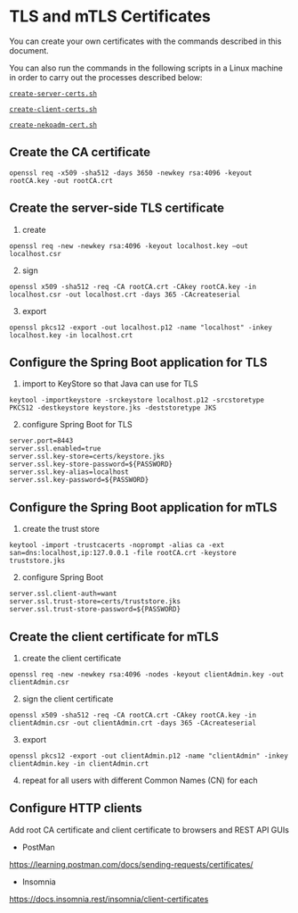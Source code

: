 # TLS and mTLS Certificates

You can create your own certificates with the commands
described in this document.

You can also run the commands in the following scripts in a Linux 
machine in order to carry out the processes described below:

[`create-server-certs.sh`](https://github.com/nekoshlink/nekoshlink/blob/main/nekoshlink/certs/create-server-certs.sh)

[`create-client-certs.sh`](https://github.com/nekoshlink/nekoshlink/blob/main/nekoshlink/certs/create-client-certs.sh)

[`create-nekoadm-cert.sh`](https://github.com/nekoshlink/nekoshlink/blob/main/nekoshlink/certs/create-nekoadm-cert.sh)

Create the CA certificate
---

`openssl req -x509 -sha512 -days 3650 -newkey rsa:4096 -keyout rootCA.key -out rootCA.crt`

Create the server-side TLS certificate
---
1. create

`openssl req -new -newkey rsa:4096 -keyout localhost.key –out localhost.csr`

2. sign

`openssl x509 -sha512 -req -CA rootCA.crt -CAkey rootCA.key -in localhost.csr -out localhost.crt -days 365 -CAcreateserial`

3. export

`openssl pkcs12 -export -out localhost.p12 -name "localhost" -inkey localhost.key -in localhost.crt`

Configure the Spring Boot application for TLS
---

1. import to KeyStore so that Java can use for TLS

`keytool -importkeystore -srckeystore localhost.p12 -srcstoretype PKCS12 -destkeystore keystore.jks -deststoretype JKS`

2. configure Spring Boot for TLS

```properties
server.port=8443
server.ssl.enabled=true
server.ssl.key-store=certs/keystore.jks
server.ssl.key-store-password=${PASSWORD}
server.ssl.key-alias=localhost
server.ssl.key-password=${PASSWORD}
```

Configure the Spring Boot application for mTLS
---

1. create the trust store

`keytool -import -trustcacerts -noprompt -alias ca -ext san=dns:localhost,ip:127.0.0.1 -file rootCA.crt -keystore truststore.jks`

2. configure Spring Boot

```properties
server.ssl.client-auth=want
server.ssl.trust-store=certs/truststore.jks
server.ssl.trust-store-password=${PASSWORD}
```

Create the client certificate for mTLS
---

1. create the client certificate

`openssl req -new -newkey rsa:4096 -nodes -keyout clientAdmin.key -out clientAdmin.csr`

2. sign the client certificate

`openssl x509 -sha512 -req -CA rootCA.crt -CAkey rootCA.key -in clientAdmin.csr -out clientAdmin.crt -days 365 -CAcreateserial`

3. export

`openssl pkcs12 -export -out clientAdmin.p12 -name "clientAdmin" -inkey clientAdmin.key -in clientAdmin.crt`

4. repeat for all users with different Common Names (CN) for each

Configure HTTP clients
---

Add root CA certificate and client certificate to browsers and REST API GUIs

- PostMan

https://learning.postman.com/docs/sending-requests/certificates/

- Insomnia

https://docs.insomnia.rest/insomnia/client-certificates
